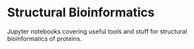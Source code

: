 # Structural Bioinformatics

Jupyter notebooks covering useful tools and stuff for structural bioinformatics of proteins.
